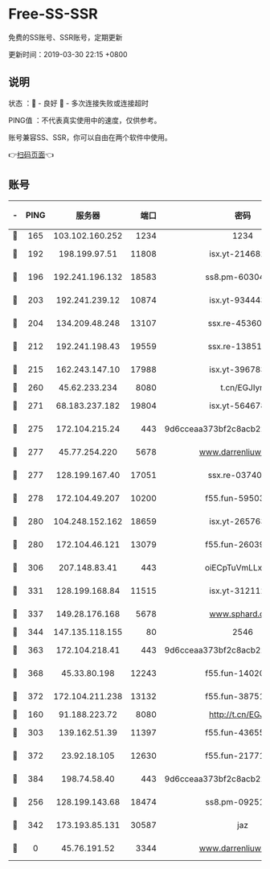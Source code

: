 # Free-SS-SSR

免费的SS账号、SSR账号，定期更新

更新时间：2019-03-30 22:15 +0800

## 说明

状态     ：🙂 - 良好 🙁 - 多次连接失败或连接超时

PING值   ：不代表真实使用中的速度，仅供参考。

账号兼容SS、SSR，你可以自由在两个软件中使用。

👉[扫码页面](https://liesauer.github.io/Free-SS-SSR/)👈

## 账号

|-|PING|服务器|端口|密码|加密方式|区域|
|:----:|:----:|:-----:|-----:|:----:|:----:|:----:|
|🙂|165|103.102.160.252|1234|1234|rc4-md5|JP|
|🙂|192|198.199.97.51|11808|isx.yt-21468252|aes-256-cfb|US|
|🙂|196|192.241.196.132|18583|ss8.pm-60304703|aes-256-cfb|US|
|🙂|203|192.241.239.12|10874|isx.yt-93444361|aes-256-cfb|US|
|🙂|204|134.209.48.248|13107|ssx.re-45360921|aes-256-cfb|US|
|🙂|212|192.241.198.43|19559|ssx.re-13851105|aes-256-cfb|US|
|🙂|215|162.243.147.10|17988|isx.yt-39678389|aes-256-cfb|US|
|🙂|260|45.62.233.234|8080|t.cn/EGJIyrl|rc4-md5|CA|
|🙂|271|68.183.237.182|19804|isx.yt-56467810|aes-256-cfb|SG|
|🙂|275|172.104.215.24|443|9d6cceaa373bf2c8acb22e60b6a58be6|aes-256-cfb|US|
|🙂|277|45.77.254.220|5678|www.darrenliuwei.com|aes-256-cfb|SG|
|🙂|277|128.199.167.40|17051|ssx.re-03740989|aes-256-cfb|SG|
|🙂|278|172.104.49.207|10200|f55.fun-59503435|aes-256-cfb|SG|
|🙂|280|104.248.152.162|18659|isx.yt-26576357|aes-256-cfb|SG|
|🙂|280|172.104.46.121|13079|f55.fun-26039696|aes-256-cfb|SG|
|🙂|306|207.148.83.41|443|oiECpTuVmLLxk4Ts|aes-256-cfb|AU|
|🙂|331|128.199.168.84|11515|isx.yt-31211205|aes-256-cfb|SG|
|🙂|337|149.28.176.168|5678|www.sphard.com|aes-256-cfb|AU|
|🙂|344|147.135.118.155|80|2546|chacha20|US|
|🙂|363|172.104.218.41|443|9d6cceaa373bf2c8acb22e60b6a58be6|aes-256-cfb|US|
|🙂|368|45.33.80.198|12243|f55.fun-14020939|aes-256-cfb|US|
|🙂|372|172.104.211.238|13132|f55.fun-38751809|aes-256-cfb|US|
|🙂|160|91.188.223.72|8080|http://t.cn/EGJIyrl|rc4-md5|RU|
|🙂|303|139.162.51.39|11397|f55.fun-43655311|aes-256-cfb|SG|
|🙂|372|23.92.18.105|12630|f55.fun-21771517|aes-256-cfb|US|
|🙂|384|198.74.58.40|443|9d6cceaa373bf2c8acb22e60b6a58be6|aes-256-cfb|US|
|🙁|256|128.199.143.68|18474|ss8.pm-09251863|aes-256-cfb|SG|
|🙁|342|173.193.85.131|30587|jaz|aes-256-cfb|US|
|🙁|0|45.76.191.52|3344|www.darrenliuwei.com|aes-256-cfb|JP|
